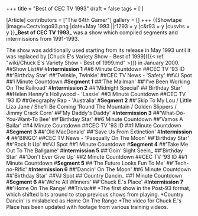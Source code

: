 +++
title = "Best of CEC TV 1993"
draft = false
tags = [ ]

[Article]
contributors = ["The 64th Gamer"]
gallery = []
+++
{{Showtape
|image=Cectvlogo93.png
|date=May 1993
||r1293 = y
|c&r93 = y
|cusvhs = y
}}**_Best of CEC TV 1993**_ was a show which compiled segments and intermissions from 1991-1993.

The show was additionally used  starting from its release in May 1993 until it was replaced by [Chuck E's Variety Show - Best of 1999]({{< ref "wiki/Chuck E's Variety Show - Best of 1999.md" >}}) in January 2000.
##Show List##
#**Intermission 1**
##6 Minute Countdown
##CEC TV '93 ID
##'Birthday Star'
##'Twinkle, Twinkle'
##CEC TV News - 'Safety'
##VJ Spot
##1 Minute Countdown
#**Segment 1**
##'The Mailman'
##'I've Been Working On The Railroad'
#**Intermission 2**
##'Midnight Special'
##'Birthday Star'
##Helen Henny's Hollywood - 'Lassie'
##3 Minute Countdown
##CEC TV '93 ID
##Geography Rap - 'Australia'
#**Segment 2**
##'Skip To My Lou / Little Liza Jane / She'll Be Coming 'Round The Mountain / Golden Slippers / Jimmy Crack Corn'
##'My Daddy's Daddy'
#**Intermission 3**
##'What-Do-You-Want-To Bee'
##'Birthday Star'
##6 Minute Countdown
##'Vamos A Bailar'
##4 Minute Countdown
##CEC TV '93 ID
##1 Minute Countdown
#**Segment 3**
##'Old MacDonald'
##'Save Us From Extinction'
#**Intermission 4**
##'BINGO'
##CEC TV News - 'Pasqually On The Moon'
##'Birthday Star'
##'Rock It Up'
##VJ Spot
##1 Minute Countdown
#**Segment 4**
##'Take Me Out To The Ballgame'
#**Intermission 5**
##'Goin' Sight Seein_
##'Birthday Star'
##'Don't Ever Give Up'
##2 Minute Countdown
##CEC TV '93 ID
##1 Minute Countdown
#**Segment 5**
##'The Future Looks Fun To Me'
##'Tech-no-Rific'
#**Intermission 6**
##'Dancin' On The Moon'
##6 Minute Countdown
##'Birthday Star'
##VJ Spot
##'Country Dancin_
##1 Minute Countdown
#**Segment 6**
##'We're All Winners'
##'Chuck E.'s Place'
#**Intermission 7**
##'Home On The Range'
##Trivia:##
*The first show in the Post-93 format, which shifted bits around to stop previous shows from playing.
*Country Dancin' is mislabeled as Home On The Range
*The video for Chuck E.'s Place has been updated with footage from various training videos.